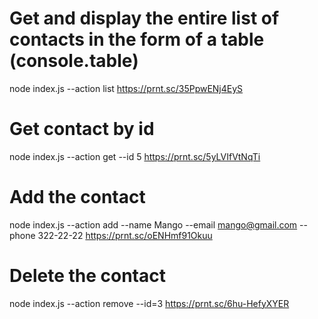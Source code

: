 # Get and display the entire list of contacts in the form of a table (console.table)
node index.js --action list
https://prnt.sc/35PpwENj4EyS


# Get contact by id
node index.js --action get --id 5
https://prnt.sc/5yLVIfVtNqTi


# Add the contact
node index.js --action add --name Mango --email mango@gmail.com --phone 322-22-22
https://prnt.sc/oENHmf91Okuu


# Delete the contact
node index.js --action remove --id=3
https://prnt.sc/6hu-HefyXYER
